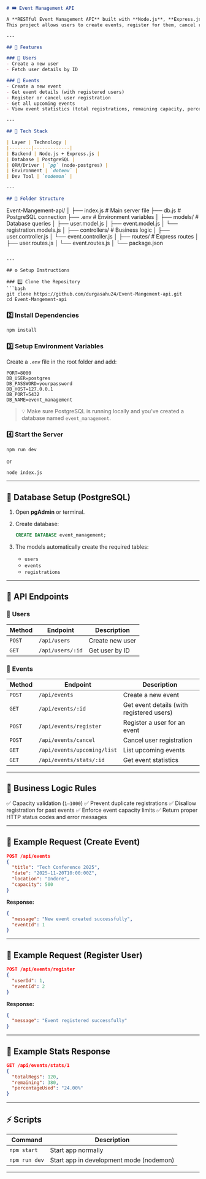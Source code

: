 ```markdown
# 🎟️ Event Management API

A **RESTful Event Management API** built with **Node.js**, **Express.js**, and **PostgreSQL**.  
This project allows users to create events, register for them, cancel registrations, and view event statistics — following clean MVC architecture and business rules.

---

## 🚀 Features

### 👤 Users
- Create a new user  
- Fetch user details by ID

### 🎉 Events
- Create a new event  
- Get event details (with registered users)  
- Register or cancel user registration  
- Get all upcoming events  
- View event statistics (total registrations, remaining capacity, percentage used)

---

## 🧠 Tech Stack

| Layer | Technology |
|--------|-------------|
| Backend | Node.js + Express.js |
| Database | PostgreSQL |
| ORM/Driver | `pg` (node-postgres) |
| Environment | `dotenv` |
| Dev Tool | `nodemon` |

---

## 📂 Folder Structure

```

Event-Mangement-api/
│
├── index.js                # Main server file
├── db.js                   # PostgreSQL connection
├── .env                    # Environment variables
│
├── models/                 # Database queries
│   ├── user.model.js
│   ├── event.model.js
│   └── registration.models.js
│
├── controllers/            # Business logic
│   ├── user.controller.js
│   └── event.controller.js
│
├── routes/                 # Express routes
│   ├── user.routes.js
│   └── event.routes.js
│
└── package.json

````

---

## ⚙️ Setup Instructions

### 1️⃣ Clone the Repository
```bash
git clone https://github.com/durgasahu24/Event-Mangement-api.git
cd Event-Mangement-api
````

### 2️⃣ Install Dependencies

```bash
npm install
```

### 3️⃣ Setup Environment Variables

Create a `.env` file in the root folder and add:

```env
PORT=8000
DB_USER=postgres
DB_PASSWORD=yourpassword
DB_HOST=127.0.0.1
DB_PORT=5432
DB_NAME=event_management
```

> 💡 Make sure PostgreSQL is running locally and you’ve created a database named `event_management`.

### 4️⃣ Start the Server

```bash
npm run dev
```

or

```bash
node index.js
```

---

## 🧱 Database Setup (PostgreSQL)

1. Open **pgAdmin** or terminal.
2. Create database:

   ```sql
   CREATE DATABASE event_management;
   ```
3. The models automatically create the required tables:

   * `users`
   * `events`
   * `registrations`

---

## 🧩 API Endpoints

### 👤 **Users**

| Method | Endpoint         | Description     |
| ------ | ---------------- | --------------- |
| `POST` | `/api/users`     | Create new user |
| `GET`  | `/api/users/:id` | Get user by ID  |

### 🎉 **Events**

| Method | Endpoint                    | Description                               |
| ------ | --------------------------- | ----------------------------------------- |
| `POST` | `/api/events`               | Create a new event                        |
| `GET`  | `/api/events/:id`           | Get event details (with registered users) |
| `POST` | `/api/events/register`      | Register a user for an event              |
| `POST` | `/api/events/cancel`        | Cancel user registration                  |
| `GET`  | `/api/events/upcoming/list` | List upcoming events                      |
| `GET`  | `/api/events/stats/:id`     | Get event statistics                      |

---

## 🧠 Business Logic Rules

✅ Capacity validation (`1–1000`)
✅ Prevent duplicate registrations
✅ Disallow registration for past events
✅ Enforce event capacity limits
✅ Return proper HTTP status codes and error messages

---

## 🧰 Example Request (Create Event)

```json
POST /api/events
{
  "title": "Tech Conference 2025",
  "date": "2025-11-20T10:00:00Z",
  "location": "Indore",
  "capacity": 500
}
```

**Response:**

```json
{
  "message": "New event created successfully",
  "eventId": 1
}
```

---

## 🧪 Example Request (Register User)

```json
POST /api/events/register
{
  "userId": 1,
  "eventId": 2
}
```

**Response:**

```json
{
  "message": "Event registered successfully"
}
```

---

## 🧮 Example Stats Response

```json
GET /api/events/stats/1
{
  "totalRegs": 120,
  "remaining": 380,
  "percentageUsed": "24.00%"
}
```

---

## ⚡ Scripts

| Command       | Description                             |
| ------------- | --------------------------------------- |
| `npm start`   | Start app normally                      |
| `npm run dev` | Start app in development mode (nodemon) |

---
